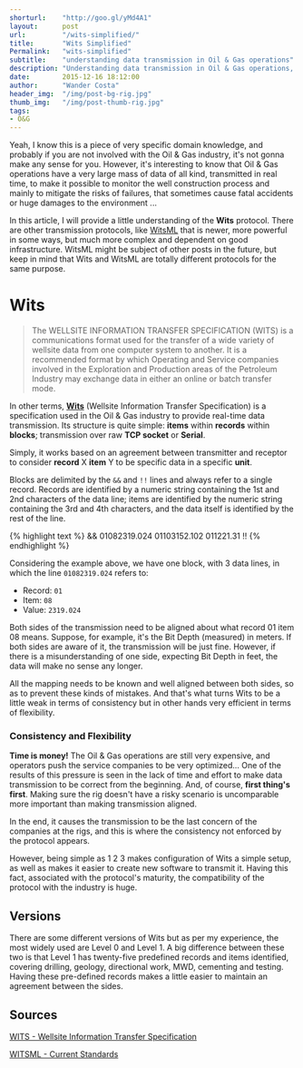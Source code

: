 ```yaml
---
shorturl:    "http://goo.gl/yMd4A1"
layout:      post
url:         "/wits-simplified/"
title:       "Wits Simplified"
Permalink:   "wits-simplified"
subtitle:    "understanding data transmission in Oil & Gas operations"
description: "Understanding data transmission in Oil & Gas operations, from a developer's perspective"
date:        2015-12-16 18:12:00
author:      "Wander Costa"
header_img:  "/img/post-bg-rig.jpg"
thumb_img:   "/img/post-thumb-rig.jpg"
tags:
- O&G
---
```


Yeah, I know this is a piece of very specific domain knowledge, and probably if you are not involved with the Oil & Gas industry, it's not gonna make any sense for you. However, it's interesting to know that Oil & Gas operations have a very large mass of data of all kind, transmitted in real time, to make it possible to monitor the well construction process and mainly to mitigate the risks of failures, that sometimes cause fatal accidents or huge damages to the environment ...<!--more-->

In this article, I will provide a little understanding of the **Wits** protocol. There are other transmission protocols, like [WitsML][witsml] that is newer, more powerful in some ways, but much more complex and dependent on good infrastructure. WitsML might be subject of other posts in the future, but keep in mind that Wits and WitsML are totally different protocols for the same purpose.

# Wits

> The WELLSITE INFORMATION TRANSFER SPECIFICATION (WITS) is a communications format used for the transfer of a wide variety of wellsite data from one computer system to another. It is a recommended format by which Operating and Service companies involved in the Exploration and Production areas of the Petroleum Industry may exchange data in either an online or batch transfer mode.

In other terms, **[Wits][wits]** (Wellsite Information Transfer Specification) is a  specification used in the Oil & Gas industry to provide real-time data transmission. Its structure is quite simple: **items** within **records** within **blocks**; transmission over raw **TCP socket** or **Serial**.

Simply, it works based on an agreement between transmitter and receptor to consider **record** X **item** Y to be specific data in a specific **unit**.

Blocks are delimited by the `&&` and `!!` lines and always refer to a single record. Records are identified by a numeric string containing the 1st and 2nd characters of the data line; items are identified by the numeric string containing the 3rd and 4th characters, and the data itself is identified by the rest of the line.

{% highlight text %}
&&
01082319.024
01103152.102
011221.31
!!
{% endhighlight %}

Considering the example above, we have one block, with 3 data lines, in which the line `01082319.024` refers to:

*   Record: `01`
*   Item: `08`
*   Value: `2319.024`

Both sides of the transmission need to be aligned about what record 01 item 08 means. Suppose, for example, it's the Bit Depth (measured) in meters. If both sides are aware of it, the transmission will be just fine. However, if there is a misunderstanding of one side, expecting Bit Depth in feet, the data will make no sense any longer.

All the mapping needs to be known and well aligned between both sides, so as to prevent these kinds of mistakes. And that's what turns Wits to be a little weak in terms of consistency but in other hands very efficient in terms of flexibility.

### Consistency and Flexibility

**Time is money!** The Oil & Gas operations are still very expensive, and operators push the service companies to be very optimized... One of the results of this pressure is seen in the lack of time and effort to make data transmission to be correct from the beginning. And, of course, **first thing's first**. Making sure the rig doesn't have a risky scenario is uncomparable more important than making transmission aligned.

In the end, it causes the transmission to be the last concern of the companies at the rigs, and this is where the consistency not enforced by the protocol appears.

However, being simple as 1 2 3 makes configuration of Wits a simple setup, as well as makes it easier to create new software to transmit it. Having this fact, associated with the protocol's maturity, the compatibility of the protocol with the industry is huge.

## Versions

There are some different versions of Wits but as per my experience, the most widely used are Level 0 and Level 1. A big difference between these two is that Level 1 has twenty-five predefined records and items identified, covering drilling, geology, directional work, MWD, cementing and testing. Having these pre-defined records makes a little easier to maintain an agreement between the sides.

## Sources

[WITS - Wellsite Information Transfer Specification][wits]

[WITSML - Current Standards][witsml]


[wits]:http://home.sprynet.com/~carob/ 
[witsml]:http://www.energistics.org/drilling-completions-interventions/witsml-standards/current-standards
